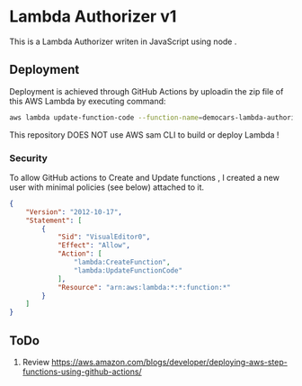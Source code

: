# Lambda Authorizer v1

This is a Lambda Authorizer writen in JavaScript using node .

## Deployment

Deployment is achieved through GitHub Actions by uploadin the zip file of this AWS Lambda by executing command:

```bash
aws lambda update-function-code --function-name=democars-lambda-authorizer-2 --zip-file=fileb://lambda.zip 
```

This repository DOES NOT use AWS sam CLI to build or deploy Lambda !

### Security

To allow GitHub actions to Create and Update functions , I created a new user with minimal policies (see below) attached to it.

```json
{
    "Version": "2012-10-17",
    "Statement": [
        {
            "Sid": "VisualEditor0",
            "Effect": "Allow",
            "Action": [
                "lambda:CreateFunction",
                "lambda:UpdateFunctionCode"
            ],
            "Resource": "arn:aws:lambda:*:*:function:*"
        }
    ]
}
```

## ToDo 

1. Review https://aws.amazon.com/blogs/developer/deploying-aws-step-functions-using-github-actions/
